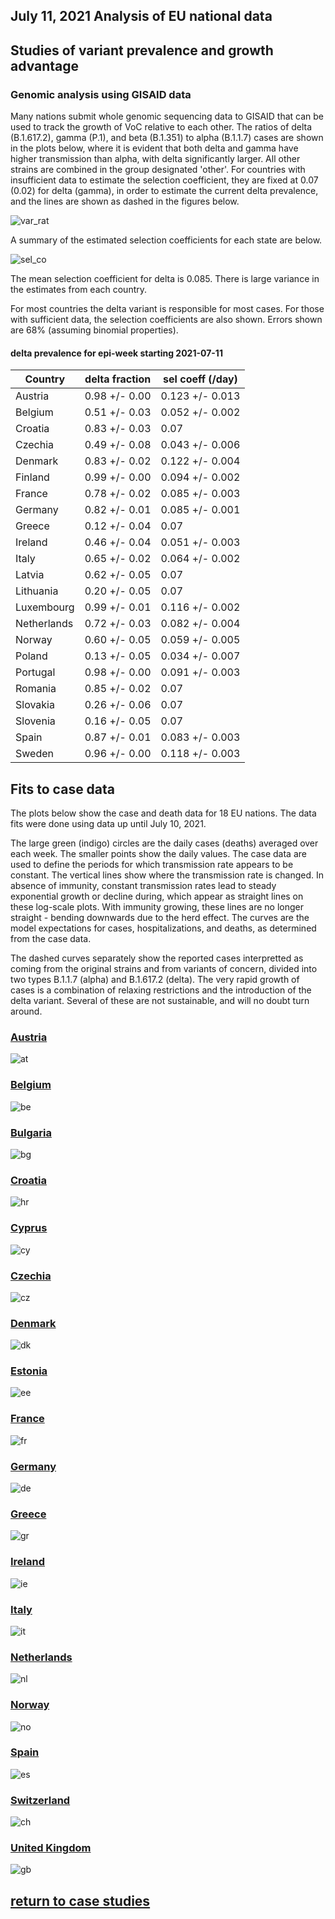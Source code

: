 ## July 11, 2021 Analysis of EU national data

## Studies of variant prevalence and growth advantage

### Genomic analysis using GISAID data

Many nations submit whole genomic sequencing data to GISAID that can be used to track the growth of VoC relative to each other.
The ratios of delta (B.1.617.2), gamma (P.1), and beta (B.1.351) to alpha (B.1.1.7)
cases are shown in the plots below, where it is evident that
both delta and gamma have higher transmission than alpha, with delta significantly larger.
All other strains are combined in the group designated 'other'.
For countries with insufficient data to estimate the selection coefficient,
they are fixed at 0.07 (0.02) for delta (gamma), in order to estimate the current
delta prevalence, and the lines are shown as dashed in the figures below.

![var_rat](img/eu_variant_ratios_20210711.png)

A summary of the estimated selection coefficients for each state are below.

![sel_co](img/eu_selection_coefficients_20210711.png)

The mean selection coefficient for delta is 0.085. There is large variance in the estimates from each country.

For most countries the delta variant is responsible for most cases.
For those with sufficient data, the selection coefficients are also shown.
Errors shown are 68% (assuming binomial properties).

#### delta prevalence for epi-week starting 2021-07-11

Country | delta fraction | sel coeff (/day)
---|---|---
Austria|0.98 +/- 0.00|0.123 +/- 0.013
Belgium|0.51 +/- 0.03|0.052 +/- 0.002
Croatia|0.83 +/- 0.03|0.07
Czechia|0.49 +/- 0.08|0.043 +/- 0.006
Denmark|0.83 +/- 0.02|0.122 +/- 0.004
Finland|0.99 +/- 0.00|0.094 +/- 0.002
France|0.78 +/- 0.02|0.085 +/- 0.003
Germany|0.82 +/- 0.01|0.085 +/- 0.001
Greece|0.12 +/- 0.04|0.07
Ireland|0.46 +/- 0.04|0.051 +/- 0.003
Italy|0.65 +/- 0.02|0.064 +/- 0.002
Latvia|0.62 +/- 0.05|0.07
Lithuania|0.20 +/- 0.05|0.07
Luxembourg|0.99 +/- 0.01|0.116 +/- 0.002
Netherlands|0.72 +/- 0.03|0.082 +/- 0.004
Norway|0.60 +/- 0.05|0.059 +/- 0.005
Poland|0.13 +/- 0.05|0.034 +/- 0.007
Portugal|0.98 +/- 0.00|0.091 +/- 0.003
Romania|0.85 +/- 0.02|0.07
Slovakia|0.26 +/- 0.06|0.07
Slovenia|0.16 +/- 0.05|0.07
Spain|0.87 +/- 0.01|0.083 +/- 0.003
Sweden|0.96 +/- 0.00|0.118 +/- 0.003

## Fits to case data

The plots below show the case and death data for 18 EU nations.
The data fits were done using data up until July 10, 2021.

The large green (indigo) circles are the daily cases (deaths) averaged over each week.
The smaller points show the daily values.
The case data are used to define the periods for which transmission rate appears to be constant.
The vertical lines show where the transmission rate is changed.
In absence of immunity, constant transmission rates
lead to steady exponential growth or decline during, which appear as straight lines on
these log-scale plots.
With immunity growing, these lines are no longer straight - bending downwards due to the herd effect.
The curves are the model expectations for cases, hospitalizations, and deaths, as determined from
the case data.

The dashed curves separately show the reported cases interpretted as coming
from the original strains and from variants of
concern, divided into two types B.1.1.7 (alpha) and B.1.617.2 (delta).
The very rapid growth of cases is a combination of relaxing restrictions and the introduction of the delta variant.
Several of these are not sustainable, and will no doubt turn around.


### [Austria](img/at_2_9_0709.pdf)

![at](img/at_2_9_0709.png)

### [Belgium](img/be_2_9_0709.pdf)

![be](img/be_2_9_0709.png)

### [Bulgaria](img/bg_2_9_0709.pdf)

![bg](img/bg_2_9_0709.png)

### [Croatia](img/hr_2_9_0709.pdf)

![hr](img/hr_2_9_0709.png)

### [Cyprus](img/cy_2_9_0709.pdf)

![cy](img/cy_2_9_0709.png)

### [Czechia](img/cz_2_9_0709.pdf)

![cz](img/cz_2_9_0709.png)

### [Denmark](img/dk_2_9_0709.pdf)

![dk](img/dk_2_9_0709.png)

### [Estonia](img/ee_2_9_0709.pdf)

![ee](img/ee_2_9_0709.png)

### [France](img/fr_2_9_0709.pdf)

![fr](img/fr_2_9_0709.png)

### [Germany](img/de_2_9_0709.pdf)

![de](img/de_2_9_0709.png)

### [Greece](img/gr_2_9_0709.pdf)

![gr](img/gr_2_9_0709.png)

### [Ireland](img/ie_2_9_0709.pdf)

![ie](img/ie_2_9_0709.png)

### [Italy](img/it_2_9_0709.pdf)

![it](img/it_2_9_0709.png)

### [Netherlands](img/nl_2_9_0709.pdf)

![nl](img/nl_2_9_0709.png)

### [Norway](img/no_2_9_0709.pdf)

![no](img/no_2_9_0709.png)

### [Spain](img/es_2_9_0709.pdf)

![es](img/es_2_9_0709.png)

### [Switzerland](img/ch_2_9_0709.pdf)

![ch](img/ch_2_9_0709.png)

### [United Kingdom](img/gb_2_9_0709.pdf)

![gb](img/gb_2_9_0709.png)


## [return to case studies](../index.md)

